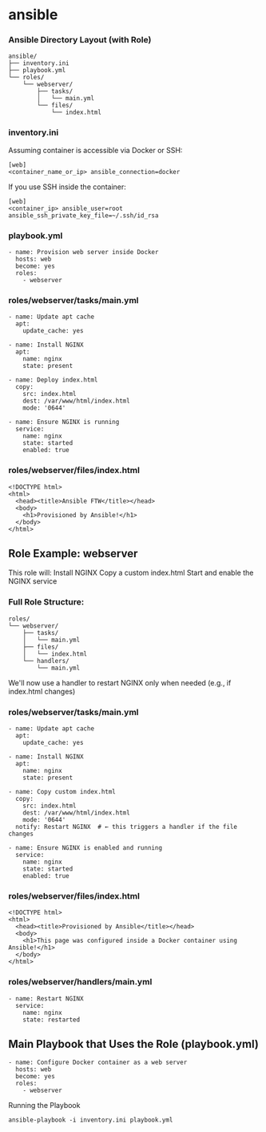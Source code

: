 # ansible

### Ansible Directory Layout (with Role)

```
ansible/
├── inventory.ini
├── playbook.yml
└── roles/
    └── webserver/
        ├── tasks/
        │   └── main.yml
        └── files/
            └── index.html
```

### inventory.ini
Assuming container is accessible via Docker or SSH:
```
[web]
<container_name_or_ip> ansible_connection=docker
```

If you use SSH inside the container:
```
[web]
<container_ip> ansible_user=root ansible_ssh_private_key_file=~/.ssh/id_rsa
```

### playbook.yml
```
- name: Provision web server inside Docker
  hosts: web
  become: yes
  roles:
    - webserver
```

### roles/webserver/tasks/main.yml
```
- name: Update apt cache
  apt:
    update_cache: yes

- name: Install NGINX
  apt:
    name: nginx
    state: present

- name: Deploy index.html
  copy:
    src: index.html
    dest: /var/www/html/index.html
    mode: '0644'

- name: Ensure NGINX is running
  service:
    name: nginx
    state: started
    enabled: true
```


### roles/webserver/files/index.html
```
<!DOCTYPE html>
<html>
  <head><title>Ansible FTW</title></head>
  <body>
    <h1>Provisioned by Ansible!</h1>
  </body>
</html>
```

## Role Example: webserver
This role will:
Install NGINX
Copy a custom index.html
Start and enable the NGINX service

### Full Role Structure:
```
roles/
└── webserver/
    ├── tasks/
    │   └── main.yml
    ├── files/
    │   └── index.html
    └── handlers/
        └── main.yml
```
We'll now use a handler to restart NGINX only when needed (e.g., if index.html changes)


### roles/webserver/tasks/main.yml
```
- name: Update apt cache
  apt:
    update_cache: yes

- name: Install NGINX
  apt:
    name: nginx
    state: present

- name: Copy custom index.html
  copy:
    src: index.html
    dest: /var/www/html/index.html
    mode: '0644'
  notify: Restart NGINX  # ← this triggers a handler if the file changes

- name: Ensure NGINX is enabled and running
  service:
    name: nginx
    state: started
    enabled: true
```

### roles/webserver/files/index.html
```
<!DOCTYPE html>
<html>
  <head><title>Provisioned by Ansible</title></head>
  <body>
    <h1>This page was configured inside a Docker container using Ansible!</h1>
  </body>
</html>
```

### roles/webserver/handlers/main.yml
```
- name: Restart NGINX
  service:
    name: nginx
    state: restarted
```

## Main Playbook that Uses the Role (playbook.yml)
```
- name: Configure Docker container as a web server
  hosts: web
  become: yes
  roles:
    - webserver
```

Running the Playbook
```
ansible-playbook -i inventory.ini playbook.yml
```
